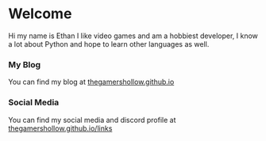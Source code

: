 # Welcome

Hi my name is Ethan I like video games and am a hobbiest developer, I know a lot about Python and hope to learn other languages as well.

### My Blog

You can find my blog at [thegamershollow.github.io](http://thegamershollow.github.io)

### Social Media

You can find my social media and discord profile at [thegamershollow.github.io/links](http://thegamershollow.github.io/links)
